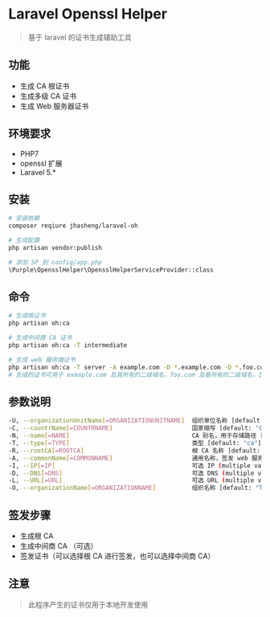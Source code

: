 # Laravel Openssl Helper
> 基于 laravel 的证书生成辅助工具

## 功能

- 生成 CA 根证书
- 生成多级 CA 证书
- 生成 Web 服务器证书

## 环境要求

- PHP7
- openssl 扩展
- Laravel 5.*

## 安装

```bash
# 安装依赖
composer reqiure jhasheng/laravel-oh

# 生成配置
php artisan vendor:publish

# 添加 SP 到 config/app.php
\Purple\OpensslHelper\OpensslHelperServiceProvider::class
```

## 命令

```bash
# 生成根证书
php artisan oh:ca

# 生成中间商 CA 证书
php artisan oh:ca -T intermediate

# 生成 web 服务端证书
php artisan oh:ca -T server -A example.com -D *.example.com -D *.foo.com -D foo.com -I 192.168.1.123
# 生成的证书可用于 exmaple.com 及其所有的二级域名，foo.com 及基所有的二级域名，IP 地址为 192.168.1.123
```

## 参数说明

```bash
-U, --organizationUnitName[=ORGANIZATIONUNITNAME]  组织单位名称 [default: "Test"]
-C, --countrName[=COUNTRNAME]                      国家缩写 [default: "CN"]
-N, --name[=NAME]                                  CA 别名，用于存储路径 [default: "Test"]
-T, --type[=TYPE]                                  类型 [default: "ca"]
-R, --rootCA[=ROOTCA]                              根 CA 名称 [default: "Test"]
-A, --commonName[=COMMONNAME]                      通用名称，签发 web 服务器时为主域名 [default: "example.com"]
-I, --IP[=IP]                                      可选 IP (multiple values allowed)
-D, --DNS[=DNS]                                    可选 DNS (multiple values allowed)
-L, --URL[=URL]                                    可选 URL (multiple values allowed)
-O, --organizationName[=ORGANIZATIONNAME]          组织名称 [default: "Test"]
```

## 签发步骤

- 生成根 CA
- 生成中间商 CA （可选）
- 签发证书（可以选择根 CA 进行签发，也可以选择中间商 CA）

## 注意

> 此程序产生的证书仅用于本地开发使用
